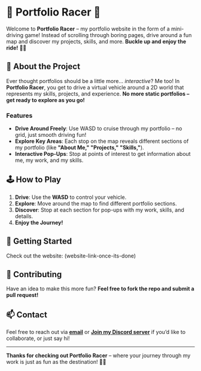 # 🚗 **Portfolio Racer** 🚗

Welcome to **Portfolio Racer** – my portfolio website in the form of a mini-driving game! Instead of scrolling through boring pages, drive around a fun map and discover my projects, skills, and more. **Buckle up and enjoy the ride!** 🚙💨

## 📜 **About the Project**
Ever thought portfolios should be a little more… *interactive*? Me too! In **Portfolio Racer**, you get to drive a virtual vehicle around a 2D world that represents my skills, projects, and experience. **No more static portfolios – get ready to explore as you go!**

### **Features**
- **Drive Around Freely**: Use WASD to cruise through my portfolio – no grid, just smooth driving fun!
- **Explore Key Areas**: Each stop on the map reveals different sections of my portfolio (like **"About Me," "Projects," "Skills,"**).
- **Interactive Pop-Ups**: Stop at points of interest to get information about me, my work, and my skills.

## 🕹 **How to Play**
1. **Drive**: Use the **WASD** to control your vehicle.
2. **Explore**: Move around the map to find different portfolio sections.
3. **Discover**: Stop at each section for pop-ups with my work, skills, and details.
4. **Enjoy the Journey!**

## 🚀 **Getting Started**
Check out the website: (website-link-once-its-done)

## 🤝 **Contributing**
Have an idea to make this more fun? **Feel free to fork the repo and submit a pull request!**

## 📫 **Contact**
Feel free to reach out via **[email](mailto:adrianreichardt050@gmail.com)** or **[Join my Discord server](https://discord.gg/Fw7ZCCNhxY)** if you’d like to collaborate, or just say hi!

---

**Thanks for checking out Portfolio Racer** – where your journey through my work is just as fun as the destination! 🚗✨
